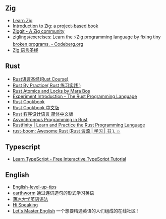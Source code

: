 ## Zig
- [Learn Zig](https://learnzig.nvimer.org/)
- [Introduction to Zig: a project-based book](https://pedropark99.github.io/zig-book/)
- [Ziggit - A Zig community](https://ziggit.dev/)
- [ziglings/exercises: Learn the ⚡Zig programming language by fixing tiny broken programs. - Codeberg.org](https://codeberg.org/ziglings/exercises)
- [Zig 语言圣经](https://course.ziglang.cc/)

## Rust
- [Rust语言圣经(Rust Course)](https://course.rs/)
- [Rust By Practice( Rust 练习实践 )](https://practice-zh.course.rs/)
- [Rust Atomics and Locks by Mara Bos](https://marabos.nl/atomics/)
- [Experiment Introduction - The Rust Programming Language](https://rust-book.cs.brown.edu/)
- [Rust Cookbook](https://rust-lang-nursery.github.io/rust-cookbook/)
- [Rust Cookbook 中文版](https://rustwiki.org/zh-CN/rust-cookbook/)
- [Rust 程序设计语言 简体中文版](https://kaisery.github.io/trpl-zh-cn/)
- [Asynchronous Programming in Rust](https://rust-lang.github.io/async-book/)
- [Rustfinity | Learn and Practice the Rust Programming Language](https://www.rustfinity.com/)
- [rust-boom: Awesome Rust (Rust 资源 | 学习 | 书 ). 💥](https://github.com/rust-boom/rust-boom)

## Typescript
- [Learn TypeScript - Free Interactive TypeScript Tutorial](https://www.learn-ts.org/)

## English
- [English-level-up-tips](https://byoungd.github.io/English-level-up-tips/#/)
- [earthworm](https://earthworm.cuixueshe.com/) 通过连词造句的形式学习英语
- [薄冰大学英语语法](https://oldwestenglish.github.io/grammar/#/)
- [Hi Speaking](https://hispeaking.com/)
- [Let's Master English](https://www.skool.com/lme) 一个想要精通英语的人们组成的在线社区！
